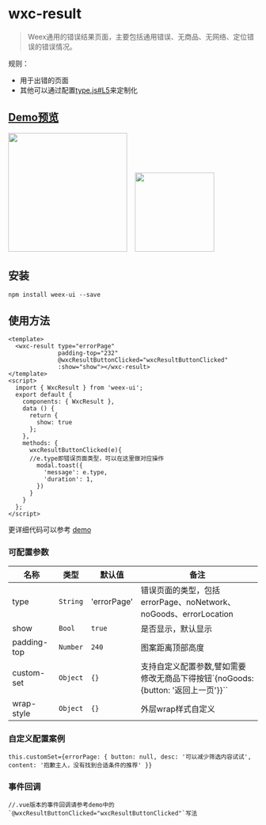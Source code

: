 # wxc-result 
      
> Weex通用的错误结果页面，主要包括通用错误、无商品、无网络、定位错误的错误情况。

规则：
  - 用于出错的页面
  - 其他可以通过配置[type.js#L5](https://github.com/alibaba/weex-ui/blob/master/example/result/type.js#L5)来定制化


## [Demo预览](https://h5.m.taobao.com/trip/wxc-result/index.html?_wx_tpl=https%3A%2F%2Fh5.m.taobao.com%2Ftrip%2Fwxc-result%2Fdemo%2Findex.native-min.js)
<img src="https://gw.alipayobjects.com/zos/rmsportal/ZdBCotUDWDbtYVYUTqDf.gif" width="240"/>&nbsp;&nbsp;&nbsp;&nbsp;<img src="http://gtms02.alicdn.com/tfs/TB1ck8JSpXXXXXpaFXXXXXXXXXX-200-200.png" width="160"/>


## 安装

```shell
npm install weex-ui --save
```

## 使用方法

```vue
<template>
  <wxc-result type="errorPage"
              padding-top="232"
              @wxcResultButtonClicked="wxcResultButtonClicked"
              :show="show"></wxc-result>
</template>
<script>
  import { WxcResult } from 'weex-ui';
  export default {
    components: { WxcResult },
    data () {
      return {
        show: true
      };
    },
    methods: {
      wxcResultButtonClicked(e){
      //e.type即错误页面类型，可以在这里做对应操作
        modal.toast({
          'message': e.type,
          'duration': 1,
        })
      }
    }
  };
</script>
```

更详细代码可以参考 [demo](https://github.com/alibaba/weex-ui/blob/master/example/result/index.vue)


### 可配置参数

| 名称      | 类型     | 默认值   | 备注  |
|-------------|------------|--------|-----|
| type | `String` | 'errorPage' | 错误页面的类型，包括errorPage、noNetwork、noGoods、errorLocation|
| show | `Bool` | `true` | 是否显示，默认显示 |
| padding-top | `Number` | `240` | 图案距离顶部高度 |
| custom-set | `Object` | `{}` | 支持自定义配置参数,譬如需要修改无商品下得按钮`{noGoods:{button: '返回上一页'}}``|[type.js#L4](https://github.com/alibaba/weex-ui/blob/master/example/result/type.js#L4)
| wrap-style | `Object` | `{}` | 外层wrap样式自定义 |

### 自定义配置案例

```
this.customSet={errorPage: { button: null, desc: '可以减少筛选内容试试', content: '抱歉主人，没有找到合适条件的推荐' }}
```

### 事件回调

```
//.vue版本的事件回调请参考demo中的`@wxcResultButtonClicked="wxcResultButtonClicked"`写法
```
